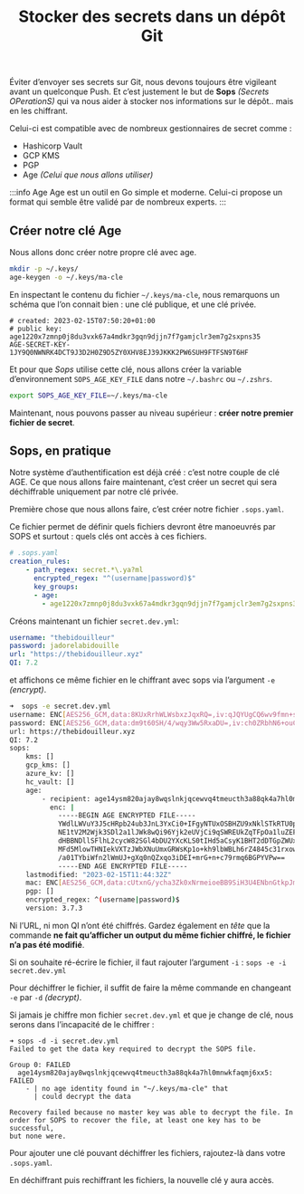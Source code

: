 ﻿---
slug: sops 
title: Stocker des secrets dans un dépôt Git
tags:
  - gitops
  - sops
description: Sops est un utilitaire créé par Mozilla permettant de chiffrer ses secrets
---

Éviter d’envoyer ses secrets sur Git, nous devons toujours être vigileant avant un quelconque Push. Et c’est justement le but de  **Sops** *(Secrets OPerationS)* qui va nous aider à stocker nos informations sur le dépôt.. mais en les chiffrant.

Celui-ci est compatible avec de nombreux gestionnaires de secret comme : 
- Hashicorp Vault
- GCP KMS
- PGP
- Age *(Celui que nous allons utiliser)*

:::info Age
Age est un outil en Go simple et moderne. Celui-ci propose un format qui semble être validé par de nombreux experts.
:::

## Créer notre clé Age

Nous allons donc créer notre propre clé avec age. 

```bash
mkdir -p ~/.keys/
age-keygen -o ~/.keys/ma-cle
```

En inspectant le contenu du fichier `~/.keys/ma-cle`, nous remarquons un schéma que l’on connait bien : une clé publique, et une clé privée. 

```
# created: 2023-02-15T07:50:20+01:00
# public key: age1220x7zmnp0j8du3vxk67a4mdkr3gqn9djjn7f7gamjclr3em7g2sxpns35
AGE-SECRET-KEY-1JY9Q0NWNRK4DCT9J3D2H0Z9D5ZY0XHV8EJ39JKKK2PW6SUH9FTFSN9T6HF
```

Et pour que *Sops* utilise cette clé, nous allons créer la variable d’environnement `SOPS_AGE_KEY_FILE` dans notre `~/.bashrc` ou `~/.zshrs`.

```bash
export SOPS_AGE_KEY_FILE=~/.keys/ma-cle
```

Maintenant, nous pouvons passer au niveau supérieur : **créer notre premier fichier de secret**.

## Sops, en pratique

Notre système d’authentification est déjà créé : c’est notre couple de clé AGE. Ce que nous allons faire maintenant, c’est créer un secret qui sera déchiffrable uniquement par notre clé privée.

Première chose que nous allons faire, c’est créer notre fichier `.sops.yaml`.

Ce fichier permet de définir quels fichiers devront être manoeuvrés par SOPS et surtout : quels clés ont accès à ces fichiers. 

```yml
# .sops.yaml
creation_rules:
    - path_regex: secret.*\.ya?ml
      encrypted_regex: "^(username|password)$"
      key_groups:
      - age:
        - age1220x7zmnp0j8du3vxk67a4mdkr3gqn9djjn7f7gamjclr3em7g2sxpns35
```

Créons maintenant un fichier `secret.dev.yml`: 
```yaml
username: "thebidouilleur"
password: jadorelabidouille
url: "https://thebidouilleur.xyz"
QI: 7.2
```

et affichons ce même fichier en le chiffrant avec sops via l’argument `-e` *(encrypt)*.
```bash
➜  sops -e secret.dev.yml
username: ENC[AES256_GCM,data:8KUxRrhWLWsbxzJqxRQ=,iv:qJQYUgCQ6wv9fmn+scJ3ui7tFD6lpoRH0qpC+n58sF8=,tag:RJdluEfMdnXy6Zhpxn2AyQ==,type:str]
password: ENC[AES256_GCM,data:dm9t60SH/4/wqy3Ww5RxaDU=,iv:ch0ZRbhN6+ouCNXzgWO63GHK9ewgOMpfJMzjYxIq8h4=,tag:EKRHJBwRV8ZRRpDMaGG4sQ==,type:str]
url: https://thebidouilleur.xyz
QI: 7.2
sops:
    kms: []
    gcp_kms: []
    azure_kv: []
    hc_vault: []
    age:
        - recipient: age14ysm820ajay8wqslnkjqcewvq4tmeucth3a88qk4a7hl0mnwkfaqmj6xx5
          enc: |
            -----BEGIN AGE ENCRYPTED FILE-----
            YWdlLWVuY3J5cHRpb24ub3JnL3YxCi0+IFgyNTUxOSBHZU9xNklSTkRTU0p0SFV3
            NE1tV2M2Wjk3SDl2a1lJWk8wQi96Yjk2eUVjCi9qSWREUkZqTFpOa1luZEFlb2lK
            dHBBNDllSFlhL2cycW82SGl4bDU2YXcKLS0tIHd5aCsyK1BHT2dDTGpZWUxITE83
            MFd5MlowTHNIekVXTzJWbXNuUmxGRWsKp1o+kh9lbWBLh6rZ4845c31rxowb9uX+
            /a01TYbiWfn2lWmUJ+gXq0nQZxqo3iDEI+mrG+n+c79rmq6BGPYVPw==
            -----END AGE ENCRYPTED FILE-----
    lastmodified: "2023-02-15T11:44:32Z"
    mac: ENC[AES256_GCM,data:cUtxnG/ycha3Zk0xNrmeioeBB9SiH3U4ENbnGtkpJmM9SBOFVZGKikaDZwdk1c2aflC07kELIoN0BxspgJseCLNvA3nsTYEEjHe53zJZUaDYn7u0D1+th3XjYdU17zdx9ECN5SjExvOIDLmQ4j512/LCN+lBVi4SxaJWDqzzva0=,iv:vhrbuibyInOxcYihgMVZN8c0v05GdPXB+EbACQijg9s=,tag:GHLv+agLCXcTiUDq8gBEkA==,type:str]
    pgp: []
    encrypted_regex: ^(username|password)$
    version: 3.7.3
```

Ni l’URL, ni mon QI n’ont été chiffrés. Gardez également en *tête* que la commande **ne fait qu’afficher un output du même fichier chiffré, le fichier n’a pas été modifié**. 

Si on souhaite ré-écrire le fichier, il faut rajouter l’argument `-i` : `sops -e -i secret.dev.yml`

Pour déchiffrer le fichier, il suffit de faire la même commande en changeant `-e` par `-d` *(decrypt)*.

Si jamais je chiffre mon fichier `secret.dev.yml` et que je change de clé, nous serons dans l’incapacité de le chiffrer : 
```
➜ sops -d -i secret.dev.yml
Failed to get the data key required to decrypt the SOPS file.

Group 0: FAILED
  age14ysm820ajay8wqslnkjqcewvq4tmeucth3a88qk4a7hl0mnwkfaqmj6xx5: FAILED
    - | no age identity found in "~/.keys/ma-cle" that
      | could decrypt the data

Recovery failed because no master key was able to decrypt the file. In
order for SOPS to recover the file, at least one key has to be successful,
but none were.
```

Pour ajouter une clé pouvant déchiffrer les fichiers, rajoutez-là dans votre `.sops.yaml`.

En déchiffrant puis rechiffrant les fichiers, la nouvelle clé y aura accès.